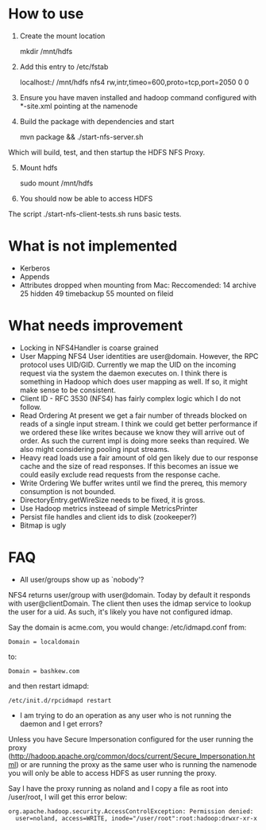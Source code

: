 # How to use

1. Create the mount location

    mkdir /mnt/hdfs

2. Add this entry to /etc/fstab

    localhost:/   /mnt/hdfs   nfs4       rw,intr,timeo=600,proto=tcp,port=2050      0 0

3. Ensure you have maven installed and hadoop command configured
with *-site.xml pointing at the namenode

4. Build the package with dependencies and start

    mvn package && ./start-nfs-server.sh

Which will build, test, and then startup the HDFS NFS Proxy.

5. Mount hdfs

   sudo mount /mnt/hdfs

6. You should now be able to access HDFS

The script ./start-nfs-client-tests.sh runs basic tests.

# What is not implemented

* Kerberos
* Appends
* Attributes dropped when mounting from Mac:
    Reccomended:
    14 archive
    25 hidden
    49 timebackup
    55 mounted on fileid

# What needs improvement

* Locking in NFS4Handler is coarse grained
* User Mapping
NFS4 User identities are user@domain. However, the RPC protocol uses UID/GID.
Currently we map the UID on the incoming request via the system the daemon executes on.
I think there is something in Hadoop which does user mapping as well. If so, it might
make sense to be consistent.
* Client ID - RFC 3530 (NFS4) has fairly complex logic which I do not follow.
* Read Ordering
At present we get a fair number of threads blocked on reads of a single input stream.
I think we could get better performance if we ordered these like writes because we
know they will arrive out of order. As such the current impl is doing more seeks
than required. We also might considering pooling input streams.
* Heavy read loads use a fair amount of old gen likely due to our response cache
and the size of read responses. If this becomes an issue we could easily exclude 
read requests from the response cache.
* Write Ordering
We buffer writes until we find the prereq, this memory consumption is not bounded.
* DirectoryEntry.getWireSize needs to be fixed, it is gross.
* Use Hadoop metrics insteead of simple MetricsPrinter
* Persist file handles and client ids to disk (zookeeper?)
* Bitmap is ugly

# FAQ
* All user/groups show up as `nobody'?

NFS4 returns user/group with user@domain. Today by default it responds with
user@clientDomain. The client then uses the idmap service to lookup the user
for a uid. As such, it's likely you have not configured idmap.

Say the domain is acme.com, you would change: /etc/idmapd.conf from:

    Domain = localdomain

to:

    Domain = bashkew.com

and then restart idmapd:
 
    /etc/init.d/rpcidmapd restart

* I am trying to do an operation as any user who is not running the daemon and
I get errors?

Unless you have Secure Impersonation configured for the user running the proxy
(http://hadoop.apache.org/common/docs/current/Secure_Impersonation.html)
or are running the proxy as the same user who is running the namenode you will
only be able to access HDFS as user running the proxy.

Say I have the proxy running as noland and I copy a file as root into
/user/root, I will get this error below:

    org.apache.hadoop.security.AccessControlException: Permission denied: 
      user=noland, access=WRITE, inode="/user/root":root:hadoop:drwxr-xr-x

